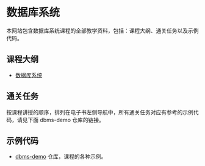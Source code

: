 # 数据库系统

本网站包含数据库系统课程的全部教学资料，包括：课程大纲、通关任务以及示例代码。

## 课程大纲

- [数据库系统](https://www.processon.com/view/link/63d091b29b89530fb85b8d10)

## 通关任务

按课程讲授的顺序，排列在电子书左侧导航中，所有通关任务对应有参考的示例代码，请见下面 dbms-demo 仓库的链接。

## 示例代码

- [dbms-demo](https://bitbucket.org/wngding/dbms-demo.git) 仓库，课程的各种示例。
